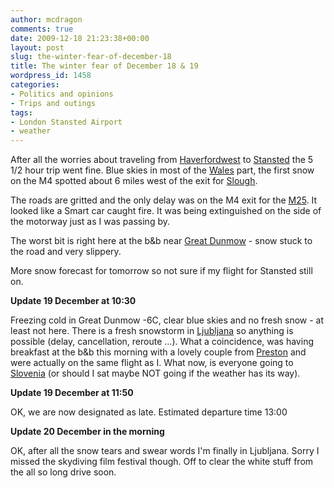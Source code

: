 ```yaml
---
author: mcdragon
comments: true
date: 2009-12-18 21:23:38+00:00
layout: post
slug: the-winter-fear-of-december-18
title: The winter fear of December 18 & 19
wordpress_id: 1458
categories:
- Politics and opinions
- Trips and outings
tags:
- London Stansted Airport
- weather
---
```


After all the worries about traveling from [Haverfordwest](https://en.wikipedia.org/wiki/Haverfordwest) to [Stansted](https://en.wikipedia.org/wiki/London_Stansted_Airport) the 5 1/2 hour trip went fine. Blue skies in most of the [Wales](https://en.wikipedia.org/wiki/Wales) part, the first snow on the M4 spotted about 6 miles west of the exit for [Slough](https://en.wikipedia.org/wiki/Slough).

The roads are gritted and the only delay was on the M4 exit for the [M25](https://en.wikipedia.org/wiki/M25_motorway). It looked like a Smart car caught fire. It was being extinguished on the side of the motorway just as I was passing by.

The worst bit is right here at the b&b near [Great Dunmow](https://en.wikipedia.org/wiki/Great_Dunmow) - snow stuck to the road and very slippery.

More snow forecast for tomorrow so not sure if my flight for Stansted still on.

**Update 19 December at 10:30**

Freezing cold in Great Dunmow -6C, clear blue skies and no fresh snow - at least not here. There is a fresh snowstorm in [Ljubljana](https://en.wikipedia.org/wiki/Ljubljana) so anything is possible (delay, cancellation, reroute ...). What a coincidence, was having breakfast at the b&b this morning with a lovely couple from [Preston](https://en.wikipedia.org/wiki/Preston) and were actually on the same flight as I. What now, is everyone going to [Slovenia](https://en.wikipedia.org/wiki/Slovenia) (or should I sat maybe NOT going if the weather has its way).

**Update 19 December at 11:50**

OK, we are now designated as late. Estimated departure time 13:00

**Update 20 December in the morning**

OK, after all the snow tears and swear words I'm finally in Ljubljana. Sorry I missed the skydiving film festival though. Off to clear the white stuff from the all so long drive soon.
